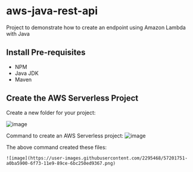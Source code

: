 # aws-java-rest-api
Project to demonstrate how to create an endpoint using Amazon Lambda with Java

## Install Pre-requisites

  * NPM
  * Java JDK
  * Maven


## Create the AWS Serverless Project

Create a new folder for your project:

  ![image](https://user-images.githubusercontent.com/2295468/57201700-ddd21b80-6f72-11e9-9658-e7712e47aaa5.png)

Command to create an AWS Serverless project:
    ![image](https://user-images.githubusercontent.com/2295468/57201735-8c765c00-6f73-11e9-84e6-f7ea0913eccb.png)
    
The above command created these files:

    ![image](https://user-images.githubusercontent.com/2295468/57201751-a0ba5900-6f73-11e9-89ce-6bc250ed9367.png)
